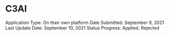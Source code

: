 # C3AI

Application Type: On their own platform
Date Submitted: September 9, 2021
Last Update Date: September 10, 2021
Status Progress: Applied, Rejected